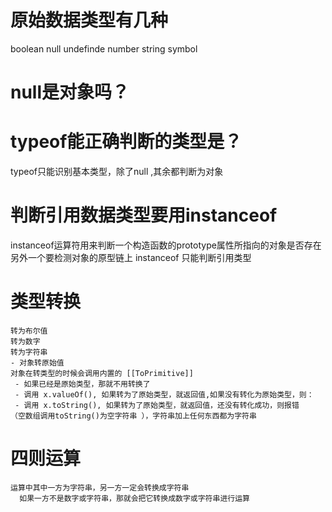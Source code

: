# 原始数据类型有几种
  boolean null undefinde number string symbol

# null是对象吗？

# typeof能正确判断的类型是？
 typeof只能识别基本类型，除了null ,其余都判断为对象

# 判断引用数据类型要用instanceof
  instanceof运算符用来判断一个构造函数的prototype属性所指向的对象是否存在另外一个要检测对象的原型链上
  instanceof 只能判断引用类型


  # 类型转换
    转为布尔值
    转为数字
    转为字符串
    - 对象转原始值
    对象在转类型的时候会调用内置的 [[ToPrimitive]]
     - 如果已经是原始类型，那就不用转换了
     - 调用 x.valueOf(), 如果转为了原始类型，就返回值,如果没有转化为原始类型，则：
     - 调用 x.toString(), 如果转为了原始类型，就返回值，还没有转化成功，则报错   （空数组调用toString()为空字符串 ），字符串加上任何东西都为字符串

  # 四则运算
    运算中其中一方为字符串，另一方一定会转换成字符串
      如果一方不是数字或字符串，那就会把它转换成数字或字符串进行运算
